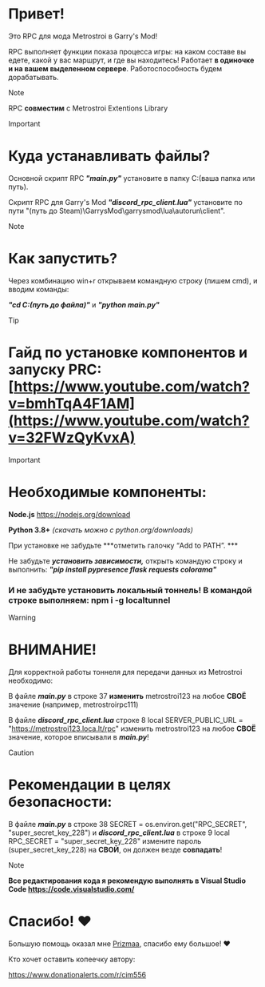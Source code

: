 # Привет!
Это RPC для мода Metrostroi в Garry's Mod! 

RPC выполняет функции показа процесса игры: на каком составе вы едете, какой у вас маршрут, и где вы находитесь!
Работает **в одиночке и на вашем выделенном сервере**. Работоспособность будем дорабатывать.
> [!NOTE]
>RPC **совместим** с Metrostroi Extentions Library

> [!IMPORTANT] 
># Куда устанавливать файлы?
>Основной скрипт RPC ***"main.py"*** установите в папку C:\(ваша папка или путь). 
>
>Скрипт RPC для Garry's Mod ***"discord_rpc_client.lua"*** установите по пути "(путь до Steam)\GarrysMod\garrysmod\lua\autorun\client\".

> [!NOTE]
># Как запустить?
>Через комбинацию win+r открываем командную строку (пишем cmd), и вводим команды: 
>
>***"cd C:\(путь до файла)"*** и ***"python main.py"***

> [!TIP]
># Гайд по установке компонентов и запуску PRC: [https://www.youtube.com/watch?v=bmhTqA4F1AM](https://www.youtube.com/watch?v=32FWzQyKvxA)

> [!IMPORTANT]
> # Необходимые компоненты:
> **Node.js** https://nodejs.org/download
>
> **Python 3.8+** *(скачать можно с python.org/downloads)*
>
> При установке не забудьте ***отметить галочку “Add to PATH”. ***
>
>Не забудьте ***установить зависимости,*** открыть командую строку и выполнить: ***"pip install pypresence flask requests colorama"***
>### И не забудьте установить локальный тоннель! В командой строке выполняем: **npm i -g localtunnel**

>[!WARNING]
># ВНИМАНИЕ!
>Для корректной работы тоннеля для передачи данных из Metrostroi необходимо:
>
>В файле ***main.py*** в строке 37 **изменить** metrostroi123 на любое **СВОЁ** значение (например, metrostroirpc111)
>
>В файле ***discord_rpc_client.lua***  строке 8 local SERVER_PUBLIC_URL = "https://metrostroi123.loca.lt/rpc" изменить metrostroi123 на любое **СВОЁ** значение, которое вписывали в ***main.py***!

> [!CAUTION]
># Рекомендации в целях безопасности:
>В файле ***main.py*** в строке 38 SECRET = os.environ.get("RPC_SECRET", "super_secret_key_228") и ***discord_rpc_client.lua*** в строке 9 local RPC_SECRET = "super_secret_key_228" измените пароль (super_secret_key_228) на **СВОЙ**, он должен везде **совпадать**!

> [!NOTE]
>**Все редактирования кода я рекомендую выполнять в Visual Studio Code https://code.visualstudio.com/**

# Спасибо! ❤

Большую помощь оказал мне [Prizmaa]([URL](https://github.com/prizmaa)), спасибо ему большое! ❤

Кто хочет оставить копеечку автору:

https://www.donationalerts.com/r/cim556
